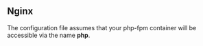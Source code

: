 ## Nginx

The configuration file assumes that your php-fpm container will be accessible via the name **php**.
